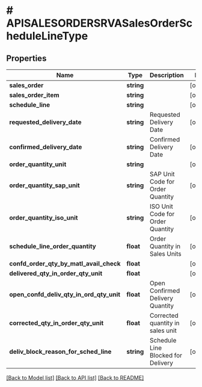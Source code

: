 # # APISALESORDERSRVASalesOrderScheduleLineType

## Properties

Name | Type | Description | Notes
------------ | ------------- | ------------- | -------------
**sales_order** | **string** |  | [optional]
**sales_order_item** | **string** |  | [optional]
**schedule_line** | **string** |  | [optional]
**requested_delivery_date** | **string** | Requested Delivery Date | [optional]
**confirmed_delivery_date** | **string** | Confirmed Delivery Date | [optional]
**order_quantity_unit** | **string** |  | [optional]
**order_quantity_sap_unit** | **string** | SAP Unit Code for Order Quantity | [optional]
**order_quantity_iso_unit** | **string** | ISO Unit Code for Order Quantity | [optional]
**schedule_line_order_quantity** | **float** | Order Quantity in Sales Units | [optional]
**confd_order_qty_by_matl_avail_check** | **float** |  | [optional]
**delivered_qty_in_order_qty_unit** | **float** |  | [optional]
**open_confd_deliv_qty_in_ord_qty_unit** | **float** | Open Confirmed Delivery Quantity | [optional]
**corrected_qty_in_order_qty_unit** | **float** | Corrected quantity in sales unit | [optional]
**deliv_block_reason_for_sched_line** | **string** | Schedule Line Blocked for Delivery | [optional]

[[Back to Model list]](../../README.md#models) [[Back to API list]](../../README.md#endpoints) [[Back to README]](../../README.md)
